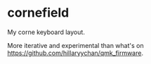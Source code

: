 # cornefield

My corne keyboard layout.

More iterative and experimental than what's on <https://github.com/hillaryychan/qmk_firmware>.

